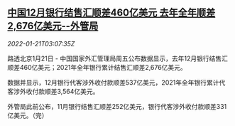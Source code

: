 <!--1642735862000-->
[中国12月银行结售汇顺差460亿美元 去年全年顺差2,676亿美元--外管局](https://cn.reuters.com/article/china-dec-bank-fx-0121-idCNKBS2JV07W)
------

<div><i>2022-01-21T03:07:35Z</i></div><p>路透北京1月21日 - 中国国家外汇管理局周五公布数据显示，去年12月银行结售汇顺差460亿美元；2021年全年银行累计结售汇顺差2,676亿美元。</p><p>数据并显示，12月银行代客涉外收付款顺差537亿美元，2021年全年银行累计代客涉外收付款顺差3,564亿美元。</p><p>外管局此前公布，11月银行结售汇顺差252亿美元，银行代客涉外收付款顺差331亿美元。（完）</p>
